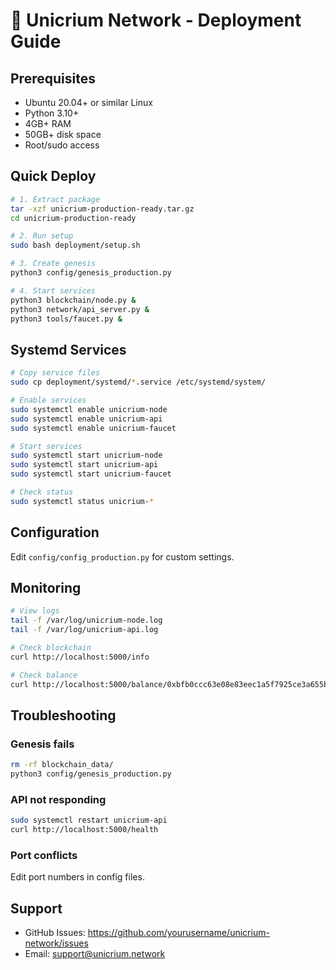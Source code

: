 # 🚀 Unicrium Network - Deployment Guide

## Prerequisites

- Ubuntu 20.04+ or similar Linux
- Python 3.10+
- 4GB+ RAM
- 50GB+ disk space
- Root/sudo access

## Quick Deploy

```bash
# 1. Extract package
tar -xzf unicrium-production-ready.tar.gz
cd unicrium-production-ready

# 2. Run setup
sudo bash deployment/setup.sh

# 3. Create genesis
python3 config/genesis_production.py

# 4. Start services
python3 blockchain/node.py &
python3 network/api_server.py &
python3 tools/faucet.py &
```

## Systemd Services

```bash
# Copy service files
sudo cp deployment/systemd/*.service /etc/systemd/system/

# Enable services
sudo systemctl enable unicrium-node
sudo systemctl enable unicrium-api
sudo systemctl enable unicrium-faucet

# Start services
sudo systemctl start unicrium-node
sudo systemctl start unicrium-api  
sudo systemctl start unicrium-faucet

# Check status
sudo systemctl status unicrium-*
```

## Configuration

Edit `config/config_production.py` for custom settings.

## Monitoring

```bash
# View logs
tail -f /var/log/unicrium-node.log
tail -f /var/log/unicrium-api.log

# Check blockchain
curl http://localhost:5000/info

# Check balance
curl http://localhost:5000/balance/0xbfb0ccc63e08e83eec1a5f7925ce3a655b530d67
```

## Troubleshooting

### Genesis fails
```bash
rm -rf blockchain_data/
python3 config/genesis_production.py
```

### API not responding
```bash
sudo systemctl restart unicrium-api
curl http://localhost:5000/health
```

### Port conflicts
Edit port numbers in config files.

## Support

- GitHub Issues: https://github.com/yourusername/unicrium-network/issues
- Email: support@unicrium.network
